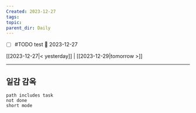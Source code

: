 ```yaml
---
Created: 2023-12-27
tags: 
topic: 
parent_dir: Daily
---
```


- [ ] #TODO test 🛫 2023-12-27
  
  
[[2023-12-27|< yesterday]] | [[2023-12-29|tomorrow >]]  
  
---  
## 일감 감옥  
```tasks  
path includes task  
not done  
short mode  
```